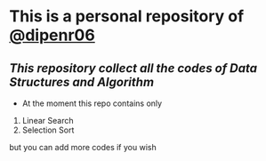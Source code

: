 # **This is a personal repository of [@dipenr06](https://github.com/dipenr06)**

## ***This repository collect all the codes of Data Structures and Algorithm***

- At the moment this repo contains only 
1. Linear Search 
2. Selection Sort

but you can add more codes if you wish 

